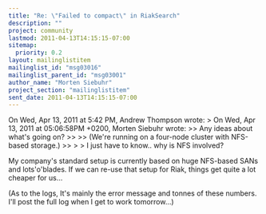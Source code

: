 ```yaml
---
title: "Re: \"Failed to compact\" in RiakSearch"
description: ""
project: community
lastmod: 2011-04-13T14:15:15-07:00
sitemap:
  priority: 0.2
layout: mailinglistitem
mailinglist_id: "msg03016"
mailinglist_parent_id: "msg03001"
author_name: "Morten Siebuhr"
project_section: "mailinglistitem"
sent_date: 2011-04-13T14:15:15-07:00
---
```



On Wed, Apr 13, 2011 at 5:42 PM, Andrew Thompson  wrote:
&gt; On Wed, Apr 13, 2011 at 05:06:58PM +0200, Morten Siebuhr wrote:
&gt;&gt; Any ideas about what's going on?
&gt;&gt;
&gt;&gt; (We're running on a four-node cluster with NFS-based storage.)
&gt;&gt;
&gt;
&gt; I just have to know.. why is NFS involved?

My company's standard setup is currently based on huge NFS-based SANs
and lots'o'blades. If we can re-use that setup for Riak, things get
quite a lot cheaper for us...

(As to the logs, It's mainly the error message and tonnes of these
numbers. I'll post the full log when I get to work tomorrow...)

